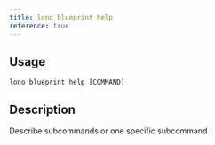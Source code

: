 ```yaml
---
title: lono blueprint help
reference: true
---
```


## Usage

    lono blueprint help [COMMAND]

## Description

Describe subcommands or one specific subcommand
